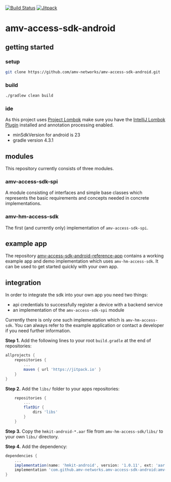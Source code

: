 [![Build Status](https://travis-ci.org/amv-networks/amv-access-sdk-android.svg?branch=master)](https://travis-ci.org/amv-networks/amv-access-sdk-android)
[![Jitpack](https://jitpack.io/v/amv-networks/amv-access-sdk-android.svg)](https://jitpack.io/#amv-networks/amv-access-sdk-android)

amv-access-sdk-android
======================

## getting started
### setup
```bash
git clone https://github.com/amv-networks/amv-access-sdk-android.git
```

### build
```bash
./gradlew clean build
```

### ide
As this project uses [Project Lombok](https://projectlombok.org/) make sure you have the
[IntelliJ Lombok Plugin](https://github.com/mplushnikov/lombok-intellij-plugin) installed and
annotation processing enabled.

* minSdkVersion for android is 23
* gradle version 4.3.1

## modules
This repository currently consists of three modules.

### amv-access-sdk-spi
A module consisting of interfaces and simple base classes which represents the basic requirements
and concepts needed in concrete implementations.

### amv-hm-access-sdk
The first (and currently only) implementation of `amv-access-sdk-spi`.

## example app
The repository [amv-access-sdk-android-reference-app](https://github.com/amv-networks/amv-access-sdk-android-reference-app) 
contains a working example app and demo implementation which uses `amv-hm-access-sdk`. It can be used
to get started quickly with your own app.

## integration
In order to integrate the sdk into your own app you need two things:
- api credentials to successfully register a device with a backend service
- an implementation of the `amv-access-sdk-spi` module

Currently there is only one such implementation which is `amv-hm-access-sdk`.
You can always refer to the example application or contact a developer if you need further information.

**Step 1.** Add the following lines to your root `build.gradle` at the end of repositories:
```groovy
allprojects {
    repositories {
        ...
        maven { url 'https://jitpack.io' }
    }
}
```

**Step 2.** Add the `libs/` folder to your apps repositories:
```groovy
    repositories {
        ...
        flatDir {
            dirs 'libs'
        }
    }
```

**Step 3.** Copy the `hmkit-android-*.aar` file from `amv-hm-access-sdk/libs/` to your own `libs/` directory.

**Step 4.** Add the dependency:

```groovy
dependencies {
    ...
    implementation(name: 'hmkit-android', version: '1.0.11', ext: 'aar')
    implementation 'com.github.amv-networks.amv-access-sdk-android:amv-hm-access-sdk:v0.0.1'
}
```

    
